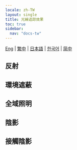 ```yaml
---
locale: zh-TW
layout: single
title: 光線追踪效果
toc: true
sidebar:
  nav: "docs-tw"
---
```

[Eng](/dancexr/features/raytracing) | [繁中](/tw/dancexr/features/raytracing) | [日本語](/jp/dancexr/features/raytracing) | [한국어](/kr/dancexr/features/raytracing) | [简中](/zh/dancexr/features/raytracing)

## 反射

## 環境遮蔽

## 全域照明

## 陰影

## 接觸陰影